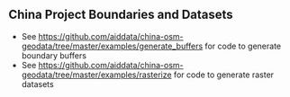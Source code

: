 ## China Project Boundaries and Datasets

- See https://github.com/aiddata/china-osm-geodata/tree/master/examples/generate_buffers for code to generate boundary buffers
- See https://github.com/aiddata/china-osm-geodata/tree/master/examples/rasterize for code to generate raster datasets